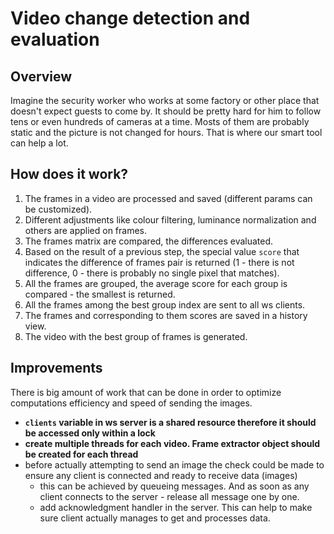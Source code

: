 # Video change detection and evaluation

## Overview

Imagine the security worker who works at some factory or other place that doesn't expect guests to come by.
It should be pretty hard for him to follow tens or even hundreds of cameras at a time. Mosts of them are probably static and the picture is not changed for hours. That is where our smart tool can help a lot.

## How does it work?

1. The frames in a video are processed and saved (different params can be customized).
2. Different adjustments like colour filtering, luminance normalization and others are applied on frames.
3. The frames matrix are compared, the differences evaluated.
4. Based on the result of a previous step, the special value `score` that indicates the difference of frames pair is returned (1 - there is not difference, 0 - there is probably no single pixel that matches).
5. All the frames are grouped, the average score for each group is compared - the smallest is returned.
6. All the frames among the best group index are sent to all ws clients.
7. The frames and corresponding to them scores are saved in a history view.
8. The video with the best group of frames is generated.

## Improvements

There is big amount of work that can be done in order to optimize computations efficiency and speed of sending the images.

- **`clients` variable in ws server is a shared resource therefore it should be accessed only within a lock**
- **create multiple threads for each video. Frame extractor object should be created for each thread**
- before actually attempting to send an image the check could be made to ensure any client is connected and ready to receive data (images)
    - this can be achieved by queueing messages. And as soon as any client connects to the server - release all message one by one.
    - add acknowledgment handler in the server. This can help to make sure client actually manages to get and processes data.

